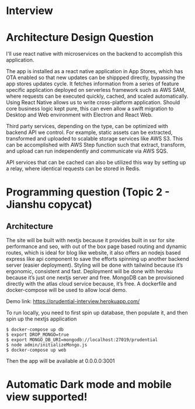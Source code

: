 # Interview

# Architecture Design Question

I'll use react native with microservices on the backend to accomplish this 
application. 

The app is installed as a react native application in App Stores, which
has OTA enabled so that new updates can be shippped directly, bypassing the
app stores updates cycle. It fetches information from a series of feature specific
application deployed on serverless framework such as AWS SAM, where requests 
can be executed quickly, cached, and scaled automatically. Using React Native
allows us to write cross-platform application. Should core business logic kept
pure, this can even allow a swift migration to Desktop and Web environment with
Electron and React Web.

Third party services, depending on the type, can be optimized with backend API we control. For example,
static assets can be extracted, transformed and uploaded to scalable storage 
services like AWS S3. This can be accomplished with AWS Step function
such that extract, transform, and upload can run independently and
communicate via AWS SQS.

API services that can be cached can also be utilized this
way by setting up a relay, where identical requests can be stored in Redis.




# Programming question (Topic 2 - Jianshu copycat)

## Architecture

The site will be built with nextjs because it provides built 
in ssr for site performance and seo, with out of the box page 
based routing and dynamic routes, which is ideal for blog like
website, it also offers an nodejs based express like api 
component to save the efforts spinning up another backend 
server (easier deployment). Styling will be done with tailwind 
because it’s ergonomic, consistent and fast. Deployment 
will be done with heroku because it’s just one nextjs server 
and free. MongoDB can be provisioned directly with the atlas 
cloud service because, it’s free. A dockerfile and 
docker-compose will be used to allow local demo. 

Demo link: https://prudential-interview.herokuapp.com/

To run locally, you need to first spin up database, then 
populate it, and then spin up the nextjs application

```
$ docker-compose up db
$ export DROP_MONGO=true 
$ export MONGO_DB_URI=mongodb://localhost:27019/prudential 
$ node admin/initializeMongo.js 
$ docker-compose up web
```

Then the app will be available at 0.0.0.0:3001

# Automatic Dark mode and mobile view supported!
